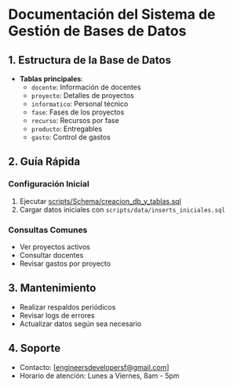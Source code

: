 # Documentación del Sistema de Gestión de Bases de Datos

## 1. Estructura de la Base de Datos
- **Tablas principales**:
  - `docente`: Información de docentes
  - `proyecto`: Detalles de proyectos
  - `informatico`: Personal técnico
  - `fase`: Fases de los proyectos
  - `recurso`: Recursos por fase
  - `producto`: Entregables
  - `gasto`: Control de gastos

## 2. Guía Rápida

### Configuración Inicial
1. Ejecutar [scripts/Schema/creacion_db_y_tablas.sql](cci:7://file:///c:/Programacion/IUDigital/Data-Base/project_database/Sistema_Gestion_de_Bases_de_Datos/scripts/Schema/creacion_db_y_tablas.sql:0:0-0:0)
2. Cargar datos iniciales con `scripts/data/inserts_iniciales.sql`

### Consultas Comunes
- Ver proyectos activos
- Consultar docentes
- Revisar gastos por proyecto

## 3. Mantenimiento
- Realizar respaldos periódicos
- Revisar logs de errores
- Actualizar datos según sea necesario

## 4. Soporte
- Contacto: [engineersdevelopersf@gmail.com]
- Horario de atención: Lunes a Viernes, 8am - 5pm